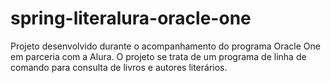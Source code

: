 # spring-literalura-oracle-one
Projeto desenvolvido durante o acompanhamento do programa Oracle One em parceria com a Alura. O projeto se trata de um programa de linha de comando para consulta de livros e autores literários.
